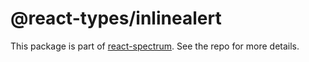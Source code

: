 # @react-types/inlinealert

This package is part of [react-spectrum](https://github.com/adobe/react-spectrum). See the repo for more details.
